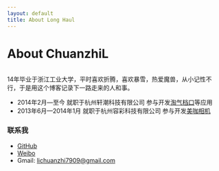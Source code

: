 ```yaml
---
layout: default
title: About Long Haul
---
```

<h1 class="pageTitle">About ChuanzhiL</h1>
<img src="{{ '/assets/img/touring.jpg' | prepend: site.baseurl }}" alt="">

14年毕业于浙江工业大学，平时喜欢折腾，喜欢暴雪，热爱魔兽，从小记性不行，于是用这个博客记录下一路走来的人和事。


* 2014年2月—至今 就职于杭州轩潮科技有限公司 参与开发[淘气档口](http://www.tqmall.com/app/)等应用
* 2013年6月—2014年1月 就职于杭州容彩科技有限公司 参与开发[美咖相机](http://www.meikaxiangji.com/)


### 联系我

* [GitHub](https://github.com/lichuanzhi7909)
* [Weibo](http://weibo.com/2213895194/)
* Gmail: lichuanzhi7909@gmail.com
